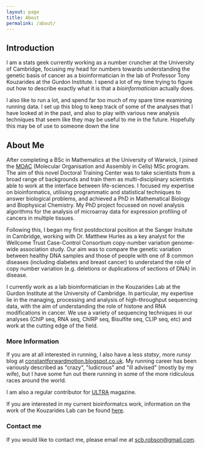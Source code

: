 ```yaml
---
layout: page
title: About
permalink: /about/
---
```


## Introduction

I am a stats geek currently working as a number cruncher at the University of Cambridge, focusing my head for numbers towards understanding the genetic basis of cancer as a bioinformatician in the lab of Professor Tony Kouzarides at the Gurdon Institute. I spend a lot of my time trying to figure out how to describe exactly what it is that a *bioinformatician* actually does.

I also like to run a lot, and spend far too much of my spare time examining running data. I set up this blog to keep track of some of the analyses that I have looked at in the past, and also to play with various new analysis techniques that seem like they may be useful to me in the future. Hopefully this may be of use to someone down the line 

## About Me

After completing a BSc in Mathematics at the University of Warwick, I joined the [MOAC](http://www2.warwick.ac.uk/fac/sci/moac/) (Molecular Organisation and Assembly in Cells) MSc program. The aim of this novel Doctoral Training Center was to take scientists from a broad range of backgrounds and train them as multi-disciplinary scientists able to work at the interface between life-sciences. I focused my expertise on bioinformatics, utilising programmatic and statistical techniques to answer biological problems, and achieved a PhD in Mathematical Biology and Biophysical Chemistry. My PhD project focussed on novel analysis algorithms for the analysis of microarray data for expression profiling of cancers in multiple tissues. 

Following this, I began my first postdoctoral position at the Sanger Insitute in Cambridge, working with Dr. Matthew Hurles as a key analyst for the Wellcome Trust Case-Control Consortium copy-number variation genome-wide association study. Our aim was to compare the genetic variation between healthy DNA samples and those of people with one of 8 common diseases (including diabetes and breast cancer) to understand the role of copy number variation (e.g. deletions or duplications of sections of DNA) in disease.

I currently work as a lab bioinformatician in the Kouzarides Lab at the Gurdon Institute at the University of Cambridge. In particular, my expertise lie in the managing, processing and analysis of high-throughput sequencing data, with the aim of understanding the role of histone and RNA modifications in cancer. We use a variety of sequencing techniques in our analyses (ChIP seq, RNA seq, ChIRP seq, Bisulfite seq, CLIP seq, etc) and work at the cutting edge of the field. 

### More Information

If you are at all interested in running, I also have a less *statsy*, more *runsy* blog at [constantforwardmotion.blogspot.co.uk](http://constantforwardmotion.blogspot.co.uk). My running career has been variously described as "crazy", "ludicrous" and "ill advised" (mostly by my wife), but I have some fun out there running in some of the more ridiculous races around the world.

I am also a regular contributor for [ULTRA](https://www.ultraevolution.com) magazine.

If you are interested in my current bioinformatcs work, information on the work of the Kouzarides Lab can be found [here](http://www2.gurdon.cam.ac.uk/~kouzarideslab/).

### Contact me

If you would like to contact me, please email me at [scb.robson@gmail.com](mailto:scb.robson@gmail.com).